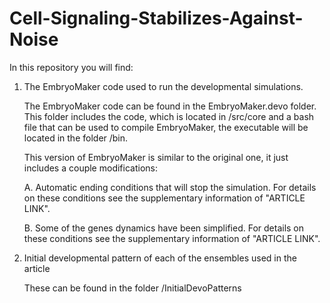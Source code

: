 # Cell-Signaling-Stabilizes-Against-Noise

In this repository you will find:

1. The EmbryoMaker code used to run the developmental simulations.

   The EmbryoMaker code can be found in the EmbryoMaker.devo folder. This folder includes the code, which is located in /src/core and a bash file that can be used to compile EmbryoMaker, the executable will be located in the folder /bin.
	 
	 This version of EmbryoMaker is similar to the original one, it just includes a couple modifications:
	 
	 A. Automatic ending conditions that will stop the simulation. For details on these conditions see the supplementary information of "ARTICLE LINK". 
	
	B. Some of the genes dynamics have been simplified. For details on these conditions see the supplementary information of "ARTICLE LINK". 

2. Initial developmental pattern of each of the ensembles used in the article

	These can be found in the folder /InitialDevoPatterns
